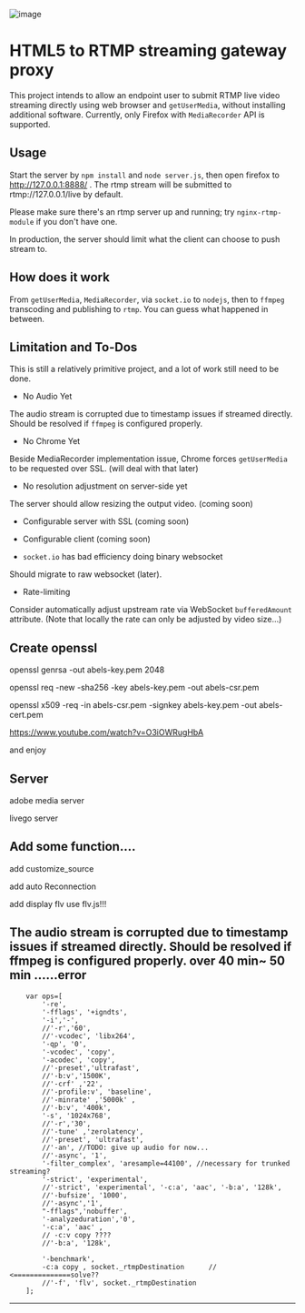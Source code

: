 ![image](https://i.imgur.com/1cNMpvg.png)

# HTML5 to RTMP streaming gateway proxy

This project intends to allow an endpoint user to submit RTMP live video streaming directly using web browser and `getUserMedia`, without installing additional software. Currently, only Firefox with `MediaRecorder` API is supported.

## Usage

Start the server by `npm install` and `node server.js`, then open firefox to http://127.0.0.1:8888/ . The rtmp stream will be submitted to rtmp://127.0.0.1/live by default.

Please make sure there's an rtmp server up and running; try `nginx-rtmp-module` if you don't have one.

In production, the server should limit what the client can choose to push stream to.

## How does it work

From `getUserMedia`, `MediaRecorder`, via `socket.io` to `nodejs`, then to `ffmpeg` transcoding and publishing to `rtmp`. You can guess what happened in between.


## Limitation and To-Dos

This is still a relatively primitive project, and a lot of work still need to be done.

- No Audio Yet

The audio stream is corrupted due to timestamp issues if streamed directly. Should be resolved if `ffmpeg` is configured properly.

- No Chrome Yet

Beside MediaRecorder implementation issue, Chrome forces `getUserMedia` to be requested over SSL. (will deal with that later)

- No resolution adjustment on server-side yet

The server should allow resizing the output video. (coming soon)

- Configurable server with SSL (coming soon)

- Configurable client (coming soon)

- `socket.io` has bad efficiency doing binary websocket

Should migrate to raw websocket (later).

- Rate-limiting

Consider automatically adjust upstream rate via WebSocket `bufferedAmount` attribute. (Note that locally the rate can only be adjusted by video size...)

##  Create openssl
openssl genrsa -out abels-key.pem 2048

openssl req -new -sha256 -key  abels-key.pem -out abels-csr.pem

openssl x509 -req -in abels-csr.pem -signkey abels-key.pem -out abels-cert.pem

https://www.youtube.com/watch?v=O3iOWRugHbA

and enjoy

## Server

adobe media server 

livego server

## Add some function....
add customize_source

add auto Reconnection

add display flv use flv.js!!!

The audio stream is corrupted due to timestamp issues if streamed directly. Should be resolved if ffmpeg is configured properly.
over 40 min~ 50 min ......error 
---
		var ops=[
			'-re',
			'-fflags', '+igndts',
			'-i','-',
			//'-r','60',
			//'-vcodec', 'libx264',
			'-qp', '0',
			'-vcodec', 'copy',
			'-acodec', 'copy',
			//'-preset','ultrafast',
			//'-b:v','1500K',
			//'-crf' ,'22',
			//'-profile:v', 'baseline',
			//'-minrate' ,'5000k' ,
			//'-b:v', '400k',
			'-s', '1024x768',
			//'-r','30',
			//'-tune' ,'zerolatency',
			//'-preset', 'ultrafast',
			//'-an', //TODO: give up audio for now...
			//'-async', '1', 
			'-filter_complex', 'aresample=44100', //necessary for trunked streaming?
			'-strict', 'experimental',
			//'-strict', 'experimental', '-c:a', 'aac', '-b:a', '128k',
			//'-bufsize', '1000',
			//'-async','1',
			"-fflags",'nobuffer',
			'-analyzeduration','0',
			'-c:a', 'aac' ,
			// -c:v copy ???? 
			//'-b:a', '128k',
			
			'-benchmark',
			-c:a copy , socket._rtmpDestination      // <==============solve??
			//'-f', 'flv', socket._rtmpDestination
		];
---
    
